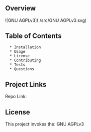 

# <span style="color: red; text-decoration: underline"></span>

## Overview

![GNU AGPLv3](./src/GNU AGPLv3.svg)

## Table of Contents
      * Installation 
      * Usage 
      * License 
      * Contributing 
      * Tests 
      * Questions

## Project Links
Repo Link: 

## License
This project invokes the: GNU AGPLv3 

